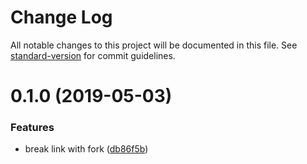 # Change Log

All notable changes to this project will be documented in this file. See [standard-version](https://github.com/conventional-changelog/standard-version) for commit guidelines.

# 0.1.0 (2019-05-03)


### Features

* break link with fork ([db86f5b](https://github.com/dansmaculotte/vue-segment/commit/db86f5b))
